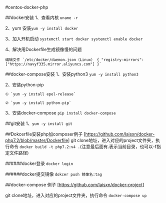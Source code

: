 
#centos-docker-php

##docker安装
1、查看内核 `uname -r`

2、yum 安装`yum -y install docker`

3、加入开机启动 `systemctl start docker systemctl enable docker`

4、解决用Dockerfile生成镜像慢的问题 

    编辑文件 `/etc/docker/daemon.json（Linux） { "registry-mirrors": ["https://navyf335.mirror.aliyuncs.com"] }`

##docker-compose安装
1、安装python3 `yum -y install python3`

2、安装python-pip 

    ① `yum -y install epel-release`

    ② `yum -y install python-pip`

3、安装docker-compose `pip install docker-compose`

##git安装
1、`yum -y install git`

##Dokcerfile安装php加composer例子
[https://github.com/laisxn/docker-php7.2/blob/master/Dockerfile]
git clone地址，进入对应的project文件夹，执行命令
`docker build -t php7.2:v4 .`(注意最后面有.表示当前目录，也可以-f指定文件路径)

######docker登录 `docker login`

######docker提交镜像 `dokcer push 镜像名:tag`

##docker-compose 例子
[https://github.com/laisxn/docker-project]

git clone地址，进入对应的project文件夹，执行命令
`docker-compose up`
